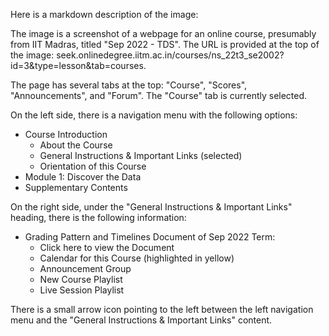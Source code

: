 Here is a markdown description of the image:

The image is a screenshot of a webpage for an online course, presumably from IIT Madras, titled "Sep 2022 - TDS". The URL is provided at the top of the image: seek.onlinedegree.iitm.ac.in/courses/ns_22t3_se2002?id=3&type=lesson&tab=courses.

The page has several tabs at the top: "Course", "Scores", "Announcements", and "Forum". The "Course" tab is currently selected.

On the left side, there is a navigation menu with the following options:
- Course Introduction
    - About the Course
    - General Instructions & Important Links (selected)
    - Orientation of this Course
- Module 1: Discover the Data
- Supplementary Contents

On the right side, under the "General Instructions & Important Links" heading, there is the following information:
- Grading Pattern and Timelines Document of Sep 2022 Term:
    - Click here to view the Document
    - Calendar for this Course (highlighted in yellow)
    - Announcement Group
    - New Course Playlist
    - Live Session Playlist

There is a small arrow icon pointing to the left between the left navigation menu and the "General Instructions & Important Links" content.
